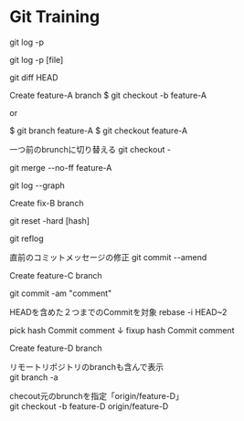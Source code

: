 # Git Training

git log -p

git log -p [file]

git diff HEAD

Create feature-A branch
$ git checkout -b feature-A

or

$ git branch feature-A
$ git checkout feature-A

一つ前のbrunchに切り替える
git checkout -

git merge --no-ff feature-A

git log --graph

Create fix-B branch

git reset -hard [hash]

git reflog

直前のコミットメッセージの修正	
git commit --amend

Create feature-C branch

git commit -am "comment"

HEADを含めた２つまでのCommitを対象
rebase -i HEAD~2

pick hash Commit comment
↓
fixup hash Commit comment

Create feature-D branch

リモートリポジトリのbranchも含んで表示	
git branch -a

checout元のbrunchを指定「origin/feature-D」	
git checkout -b feature-D origin/feature-D